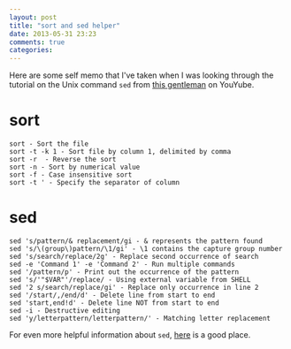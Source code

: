 ```yaml
---
layout: post
title: "sort and sed helper"
date: 2013-05-31 23:23
comments: true
categories: 
---
```

Here are some self memo that I've taken when I was looking through the tutorial on the Unix command `sed` from [this gentleman](https://www.youtube.com/watch?v=h5MpG3QYSSk) on YouYube.

# sort
```
sort - Sort the file
sort -t -k 1 - Sort file by column 1, delimited by comma
sort -r  - Reverse the sort
sort -n - Sort by numerical value
sort -f - Case insensitive sort
sort -t ' - Specify the separator of column
```
# sed
```
sed 's/pattern/& replacement/gi - & represents the pattern found
sed 's/\(group\)pattern/\1/gi' - \1 contains the capture group number
sed 's/search/replace/2g' - Replace second occurrence of search
sed -e 'Command 1' -e 'Command 2' - Run multiple commands
sed '/pattern/p' - Print out the occurrence of the pattern
sed 's/'"$VAR"'/replace/ - Using external variable from SHELL
sed '2 s/search/replace/gi' - Replace only occurrence in line 2
sed '/start/,/end/d' - Delete line from start to end
sed 'start,end!d' - Delete line NOT from start to end
sed -i - Destructive editing
sed 'y/letterpattern/letterpattern/' - Matching letter replacement
```
For even more helpful information about `sed`, [here](http://www.grymoire.com/Unix/Sed.html) is a good place.